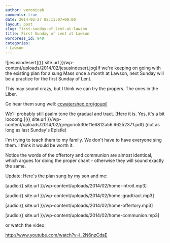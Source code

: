 ```yaml
---
author: veronicab
comments: true
date: 2014-02-27 08:11:07+00:00
layout: post
slug: first-sunday-of-lent-at-lawson
title: First Sunday of Lent at Lawson
wordpress_id: 940
categories:
- Lawson
---
```


![jesusindesert]({{ site.url }}/wp-content/uploads/2014/02/jesusindesert.jpg)If we're keeping on going with the existing plan for a sung Mass once a month at Lawson, next Sunday will be a practice for the first Sunday of Lent.

This may sound crazy, but I think we can try the propers.  The ones in the Liber.

Go hear them sung well: [ccwatershed.org/goupil](http://ccwatershed.org/goupil)

We'll probably still psalm tone the gradual and tract.  [Here it is.  Yes, it's a bit loooong.]({{ site.url }}/wp-content/uploads/2014/02/gregorio530ef1e6812a56.66252371.pdf) (not as long as last Sunday's Epistle)

I'm trying to teach them to my family.  We don't have to have everyone sing them.  I think it would be worth it.

Notice the words of the offertory and communion are almost identical, which argues for doing the proper chant - otherwise they will sound exactly the same.

Update: Here's the plan sung by my son and me:

[audio:{{ site.url }}/wp-content/uploads/2014/02/home-introit.mp3]

[audio:{{ site.url }}/wp-content/uploads/2014/02/home-gradtract.mp3]

[audio:{{ site.url }}/wp-content/uploads/2014/02/home-offertory.mp3]

[audio:{{ site.url }}/wp-content/uploads/2014/02/home-communion.mp3]

or watch the video:

http://www.youtube.com/watch?v=l_2N6nzCdaE



